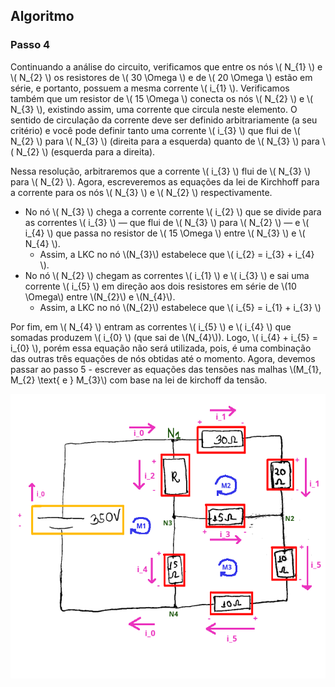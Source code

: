 

## Algoritmo

### Passo 4

<div class="grid-50-50">

<div class="grid-element footnotesize" >

Continuando a análise do circuito, verificamos que entre os nós \\( N_{1} \\) e \\( N_{2} \\) os resistores de \\( 30 \Omega \\) e de \\( 20 \Omega \\) estão em série, e portanto, possuem a mesma corrente \\( i_{1} \\). Verificamos também que um resistor de \\( 15 \Omega \\) conecta os nós \\( N_{2} \\) e \\( N_{3} \\), existindo assim, uma corrente que circula neste elemento. O sentido de circulação da corrente deve ser definido arbitrariamente (a seu critério) e você pode definir tanto uma corrente \\( i_{3} \\) que flui de \\( N_{2} \\) para \\( N_{3} \\) (direita para a esquerda) quanto de \\( N_{3} \\) para \\( N_{2} \\) (esquerda para a direita).

Nessa resolução, arbitraremos que a corrente \\( i_{3} \\) flui de \\( N_{3} \\) para \\( N_{2} \\). Agora, escreveremos as equações da lei de Kirchhoff para a corrente para os nós \\( N_{3} \\) e \\( N_{2} \\) respectivamente. 
- No nó \\( N_{3} \\) chega a corrente corrente \\( i_{2} \\) que se divide para as correntes \\( i_{3} \\) — que flui de \\( N_{3} \\) para \\( N_{2} \\) — e \\( i_{4} \\) que passa no resistor de \\( 15 \Omega \\) entre \\( N_{3} \\) e \\( N_{4} \\).
    - Assim, a LKC no nó \\(N_{3}\\) estabelece que \\( i_{2} = i_{3} + i_{4} \\).
- No nó \\( N_{2} \\) chegam as correntes \\( i_{1} \\) e \\( i_{3} \\) e sai uma corrente \\( i_{5} \\) em direção aos dois resistores em série de \\(10 \Omega\\) entre \\(N_{2}\\) e \\(N_{4}\\).
    - Assim, a LKC no nó \\(N_{2}\\) estabelece que \\( i_{5} = i_{1} + i_{3} \\)

Por fim, em \\( N_{4} \\) entram as correntes \\( i_{5} \\) e \\( i_{4} \\) que somadas produzem \\( i_{0} \\) (que sai de \\(N_{4}\\)). Logo, \\( i_{4} + i_{5} = i_{0} \\), porém essa equação não será utilizada, pois, é uma combinação das outras três equações de nós obtidas até o momento. Agora, devemos passar ao passo 5 - escrever as equações das tensões nas malhas \\(M_{1}, M_{2} \text{ e } M_{3}\\) com base na lei de kirchoff da tensão.

</div>

<div class="grid-element">

<!-- _class: transparent -->
![](./img/circuito_final.png)

</div>

</div>

